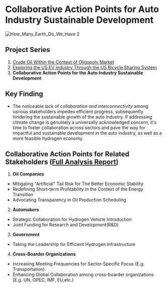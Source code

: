 # Collaborative Action Points for Auto Industry Sustainable Development
![How_Many_Earth_Do_We_Have 2](https://github.com/florencex5/Crude_Oil_Finance_Project_2/assets/129706051/2a2c0f46-2020-4166-a55d-64d8a98a46ae)

## Project Series
1. [Crude Oil Within the Context of Oligopoly Market](https://github.com/florencex5/Crude_Oil_Finance_Project.git)
2. [Exploring the US EV Industry Through the US Bicycle Sharing System](https://github.com/florencex5/EV_and_Bicycle.git)
3. **Collaborative Action Points for the Auto Industry Sustainable Development**


## Key Finding
- The noticeable lack of *collaboration and interconnectivity* among various stakeholders impedes efficient progress, subsequently hindering the sustainable growth of the auto industry. If addressing climate change is genuinely a universally acknowledged concern, it's time to foster collaboration across sectors and pave the way for impactful and sustainable development in the auto industry, as well as a more feasible hydrogen economy.

## Collaborative Action Points for Related Stakeholders ([Full Analysis Report](https://github.com/florencex5/Crude_Oil_Finance_Project_2/blob/main/Analysis_Report.md))
1. **Oil Companies**
  - Mitigating "Artificial" Tail Risk for The Better Economic Stability
  - Redefining Short-term Profitability in the Context of the Energy Transition
  - Advocating Transparency in Oil Production Scheduling
2. **Automakers**
  - Strategic Collaboration for Hydrogen Vehicle Introduction
  - Joint Funding for Research and Development(R&D)
3. **Government**
  - Taking the Leadership for Efficient Hydrogen Infrastructure
4. **Cross-Boarder Organizations**
  - Increasing Meeting Frequencies for Sector-Specific Focus (E.g. Transportation)
  - Enhancing Global Collaboration among cross-boarder organizations (E.g. UN, OPEC, IMF, EU,etc.)
